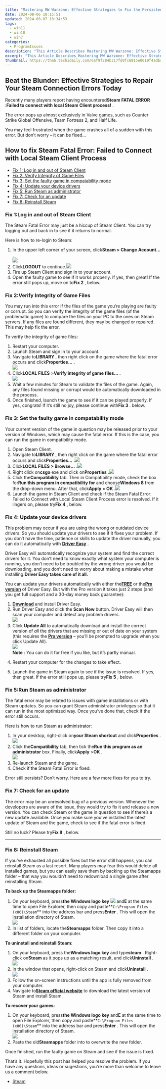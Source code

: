 ```yaml
---
title: "Mastering MW Warzone: Effective Strategies to Fix the Persistent Error 6068"
date: 2024-08-06 10:15:51
updated: 2024-08-07 10:34:53
tags:
  - win11
  - win10
  - win7
categories:
  - ProgramIssues
description: "This Article Describes Mastering MW Warzone: Effective Strategies to Fix the Persistent Error 6068"
excerpt: "This Article Describes Mastering MW Warzone: Effective Strategies to Fix the Persistent Error 6068"
thumbnail: https://thmb.techidaily.com/6af9f284b317fd0fc6915e0019f4adbc9dd81ab605d1c55ebd68e10c11778128.png
---
```


## Beat the Blunder: Effective Strategies to Repair Your Steam Connection Errors Today

Recently many players report having encountered**Steam FATAL ERROR** :**Failed to connect with local Steam Client process!** .

 The error pops up almost exclusively in Valve games, such as Counter Strike Global Offensive, Team Fortress 2, and Half Life.

 You may feel frustrated when the game crashes all of a sudden with this error. But don’t worry – it can be fixed…

## How to fix Steam Fatal Error: Failed to Connect with Local Steam Client Process

* [Fix 1: Log in and out of Steam Client](https://tools.techidaily.com/drivereasy/download/)
* [Fix 2: Verify Integrity of Game Files](https://tools.techidaily.com/drivereasy/download/)
* [Fix 3: Set the faulty game in compatability mode](https://tools.techidaily.com/drivereasy/download/)
* [Fix 4: Update your device drivers](https://tools.techidaily.com/drivereasy/download/)
* [Fix 5: Run Steam as administrator](https://tools.techidaily.com/drivereasy/download/)
* [Fix 7: Check for an update](https://tools.techidaily.com/drivereasy/download/)
* [Fix 8: Reinstall Steam](https://tools.techidaily.com/drivereasy/download/)

### Fix 1:**Log in and out of Steam Client**

 The Steam Fatal Error may just be a hiccup of Steam Client. You can try logging out and back in to see if it returns to normal.

Here is how to re-login to Steam:

1. In the upper left corner of your screen, click**Steam > Change** **Account…** .  
![](https://images.drivereasy.com/wp-content/uploads/2021/04/LOG-OUT-IN.png)
2. Click**LOGOUT** to continue.![](https://images.drivereasy.com/wp-content/uploads/2021/04/LOG-OUT.png)
3. Fire up Steam Client and sign in to your account.
4. Open the faulty game to see if it works properly. If yes, then great! If the error still pops up, move on to**Fix 2** , below.

### Fix 2:**Verify Integrity of Game Files**

 You may run into this error if the files of the game you’re playing are faulty or corrupt. So you can verify the integrity of the game files (of the problematic game) to compare the files on your PC to the ones on Steam servers. If any files are found different, they may be changed or repaired. This may help fix the error.

To verify the integrity of game files:

1. Restart your computer.
2. Launch Steam and sign in to your account.
3. Navigate to**LIBRARY** , then right click on the game where the fatal error occurs and click**Properties…** .  
![](https://images.drivereasy.com/wp-content/uploads/2021/04/2-1.png)
4. Click**LOCAL FILES** \>**Verify integrity of game files…** .  
![](https://images.drivereasy.com/wp-content/uploads/2021/04/lf.png)
5. Wait a few minutes for Steam to validate the files of the game. Again, any files found missing or corrupt would be automatically downloaded in the process.
6. Once finished, launch the game to see if it can be played properly. If yes, congrats! If it’s still no joy, please continue with**Fix 3** . below.

### Fix 3: Set the faulty game in compatability mode

 Your current version of the game in question may be released prior to your version of Windows, which may cause the fatal error. If this is the case, you can run the game in compatibility mode.

1. Open Steam Client.
2. Navigate to**LIBRARY** , then right click on the game where the fatal error occurs and click**Properties…** .![](https://images.drivereasy.com/wp-content/uploads/2021/04/2-1.png)
3. Click**LOCAL FILES > Browse…** .![](https://images.drivereasy.com/wp-content/uploads/2021/04/3.png)
4. Right click on**csgo** exe and click on**Properties** .![](https://images.drivereasy.com/wp-content/uploads/2021/04/6-1.png)
5. Click the**Compatibility** tab. Then in Compatibility mode, check the box for**Run this program in compatibility for** and choose**Windows 8** from the drop-down menu. After that, click**Apply > OK** .![](https://images.drivereasy.com/wp-content/uploads/2021/04/5.png)
6. Launch the game in Steam Client and check if the Steam Fatal Error: Failed to Connect with Local Steam Client Process error is resolved. If it lingers on, please try**Fix 4** , below.

### Fix 4: Update your device drivers

 This problem may occur if you are using the wrong or outdated device drivers. So you should update your drivers to see if it fixes your problem. If you don’t have the time, patience or skills to update the driver manually, you can do it automatically with **[Driver Easy](https://tools.techidaily.com/drivereasy/download/)**  .

 Driver Easy will automatically recognize your system and find the correct drivers for it. You don’t need to know exactly what system your computer is running, you don’t need to be troubled by the wrong driver you would be downloading, and you don’t need to worry about making a mistake when installing.**Driver Easy takes care of it all.**

 You can update your drivers automatically with either the[**FREE**](https://tools.techidaily.com/drivereasy/download/) or the[**Pro version**](https://tools.techidaily.com/drivereasy/download/) of Driver Easy. But with the Pro version it takes just 2 steps (and you get full support and a 30-day money back guarantee):

1. **[Download](https://tools.techidaily.com/drivereasy/download/)**  and install Driver Easy.
2. Run Driver Easy and click the **Scan Now** button. Driver Easy will then scan your computer and detect any problem drivers.  
![](https://images.drivereasy.com/wp-content/uploads/2021/04/1.png)
3. Click **Update All** to automatically download and install the correct version of _all_ the drivers that are missing or out of date on your system (this requires the **[Pro version](https://tools.techidaily.com/drivereasy/download/)**  – you’ll be prompted to upgrade when you click Update All).  
![](https://images.drivereasy.com/wp-content/uploads/2021/04/2.png)  
**Note** : You can do it for free if you like, but it’s partly manual.

4) Restart your computer for the changes to take effect.

5) Launch the game in Steam again to see if the issue is resolved. If yes, then great. If the error still pops up, please try**Fix 5** , below.

### Fix 5:**Run Steam as administrator**

 The fatal error may be related to issues with game installations or with Steam updates. So you can grant Steam administrator privileges so that it can run in the most optimized way. Once you’ve done that, check if the error still occurs.

Here is how to run Steam as administrator:

1. In your desktop, right-click on**your Steam shortcut** and click**Properties** .  
![](https://images.drivereasy.com/wp-content/uploads/2021/04/s.png)
2. Click the**Compatibility** tab, then tick the**Run this program as an administrator** box. Finally, click**Apply** \>**OK** .  
![](https://images.drivereasy.com/wp-content/uploads/2021/04/2-4.png)
3. Re-launch Steam and the game.
4. Check if the Steam Fatal Error is fixed.

 Error still persists? Don’t worry. Here are a few more fixes for you to try.

### Fix 7: Check for an update

 The error may be an unresolved bug of a previous version. Whenever the developers are aware of the issue, they would try to fix it and release a new version. You can check Steam or the game in question to see if there’s a new update available. Once you make sure you’ve installed the latest update of Steam and the game, check to see if the fatal error is fixed.

 Still no luck? Please try**Fix 8** , below.

---

### Fix 8: Reinstall Steam

 If you’ve exhausted all possible fixes but the error still happens, you can reinstall Steam as a last resort. Many players may fear this would delete all installed games, but you can easily save them by backing up the Steamapps folder – that way you wouldn’t need to redownload a single game after reinstalling Steam.

**To back up the Steamapps folder:**

1. On your keyboard, press**the Windows logo key** ![](https://images.drivereasy.com/wp-content/uploads/2019/09/Windows-logo-key.jpg) and**E** at the same time to open File Explorer, then copy and paste**`C:\Program Files (x86)\Steam`** into the address bar and press**Enter** . This will open the installation directory of Steam.  
![](https://images.drivereasy.com/wp-content/uploads/2021/04/1-1.png)
2. In list of folders, locate the**Steamapps** folder. Then copy it into a different folder on your computer.

**To uninstall and reinstall Steam:**

1. On your keyboard, press the**Windows logo key** and type**steam** . Right-click on**Steam** as it pops up as a matching result, and click**Uninstall** .  
![](https://images.drivereasy.com/wp-content/uploads/2021/04/2-5.png)
2. In the window that opens, right-click on Steam and click**Uninstall** .  
![](https://images.drivereasy.com/wp-content/uploads/2021/04/3-1.png)
3. Follow the on-screen instructions until the app is fully removed from your computer.
4. Navigate to[**Steam official website**](https://store.steampowered.com/) to download the latest version of Steam and install Steam.

**To recover your games:**

1. On your keyboard, press**the Windows logo key** and**E** at the same time to open File Explorer, then copy and paste**`C:\Program Files (x86)\Steam`** into the address bar and press**Enter** . This will open the installation directory of Steam.  
![](https://images.drivereasy.com/wp-content/uploads/2021/04/1-1.png)
2. Paste the old**Steamapps** folder into to overwrite the new folder.

 Once finished, run the faulty game on Steam and see if the issue is fixed.

 That’s it. Hopefully this post has helped you resolve the problem. If you have any questions, ideas or sugestions, you’re more than welcome to leave us a comment below.

* [Steam](https://tools.techidaily.com/drivereasy/download/)

<ins class="adsbygoogle"
     style="display:block"
     data-ad-format="autorelaxed"
     data-ad-client="ca-pub-7571918770474297"
     data-ad-slot="1223367746"></ins>



<ins class="adsbygoogle"
     style="display:block"
     data-ad-client="ca-pub-7571918770474297"
     data-ad-slot="8358498916"
     data-ad-format="auto"
     data-full-width-responsive="true"></ins>
